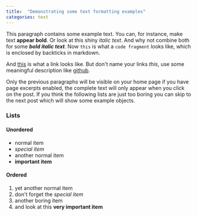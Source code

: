 ```yaml
---
title:  "Demonstrating some text formatting examples"
categories: text
---
```


This paragraph contains some example text. You can, for instance, make text **appear bold**. Or look at this shiny *italic text*. And why not combine both for some ***bold italic text***. Now `this` is what a `code fragment` looks like, which is enclosed by backticks in markdown.

And [this](https://github.com) is what a link looks like. But don't name your links *this*, use some meaningful description like [github](https://github.com).


Only the previous paragraphs will be visible on your home page if you have page excerpts enabled, the complete text will only appear when you click on the post. If you think the following lists are just too boring you can skip to the next post which will show some example objects.

### Lists

#### Unordered

 * normal item
 * *special item*
 * another normal item
 * **important item**

#### Ordered

1. yet another normal item
2. don't forget the *special item*
3. another boring item
4. and look at this **very important item**
